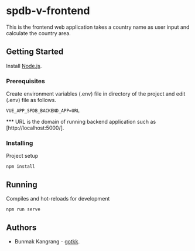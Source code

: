 # spdb-v-frontend
This is the frontend web application takes a country name as user input and calculate the country area.

## Getting Started
Install [Node.js](https://nodejs.org/en/).

### Prerequisites
Create environment variables (.env) file in directory of the project and edit (.env) file as follows.
```
VUE_APP_SPDB_BACKEND_APP=URL
```
*** URL is the domain of running backend application such as [http://localhost:5000/]. 

### Installing
Project setup
```
npm install
```

## Running
Compiles and hot-reloads for development
```
npm run serve
```

## Authors
* Bunmak Kangrang - [gotkk](https://github.com/gotkk).